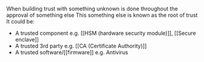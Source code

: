 When building trust with something unknown is done throughout the approval of something else
This something else is known as the root of trust
It could be:
- A trusted component e.g. [[HSM (hardware security module)]], [[Secure enclave]]
- A trusted 3rd party e.g. [[CA (Certificate Authority)]]
- A trusted software/[[firmware]] e.g. Antivirus